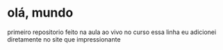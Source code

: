 # olá, mundo
primeiro repositorio feito na aula ao vivo no curso
essa linha eu adicionei diretamente no site que impressionante
